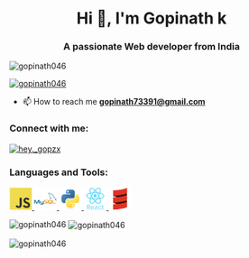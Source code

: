 <h1 align="center">Hi 👋, I'm Gopinath k</h1>
<h3 align="center">A passionate Web developer from India</h3>

<p align="left"> <img src="https://komarev.com/ghpvc/?username=gopinath046&label=Profile%20views&color=0e75b6&style=flat" alt="gopinath046" /> </p>

<p align="left"> <a href="https://github.com/ryo-ma/github-profile-trophy"><img src="https://github-profile-trophy.vercel.app/?username=gopinath046" alt="gopinath046" /></a> </p>

- 📫 How to reach me **gopinath73391@gmail.com**

<h3 align="left">Connect with me:</h3>
<p align="left">
<a href="https://instagram.com/hey._gopzx" target="blank"><img align="center" src="https://raw.githubusercontent.com/rahuldkjain/github-profile-readme-generator/master/src/images/icons/Social/instagram.svg" alt="hey._gopzx" height="30" width="40" /></a>
</p>

<h3 align="left">Languages and Tools:</h3>
<p align="left"> <a href="https://developer.mozilla.org/en-US/docs/Web/JavaScript" target="_blank" rel="noreferrer"> <img src="https://raw.githubusercontent.com/devicons/devicon/master/icons/javascript/javascript-original.svg" alt="javascript" width="40" height="40"/> </a> <a href="https://www.mysql.com/" target="_blank" rel="noreferrer"> <img src="https://raw.githubusercontent.com/devicons/devicon/master/icons/mysql/mysql-original-wordmark.svg" alt="mysql" width="40" height="40"/> </a> <a href="https://www.python.org" target="_blank" rel="noreferrer"> <img src="https://raw.githubusercontent.com/devicons/devicon/master/icons/python/python-original.svg" alt="python" width="40" height="40"/> </a> <a href="https://reactjs.org/" target="_blank" rel="noreferrer"> <img src="https://raw.githubusercontent.com/devicons/devicon/master/icons/react/react-original-wordmark.svg" alt="react" width="40" height="40"/> </a> <a href="https://www.scala-lang.org" target="_blank" rel="noreferrer"> <img src="https://raw.githubusercontent.com/devicons/devicon/master/icons/scala/scala-original.svg" alt="scala" width="40" height="40"/> </a> </p>

<p><img align="left" src="https://github-readme-stats.vercel.app/api/top-langs?username=gopinath046&show_icons=true&locale=en&layout=compact" alt="gopinath046" /></p>

<p>&nbsp;<img align="center" src="https://github-readme-stats.vercel.app/api?username=gopinath046&show_icons=true&locale=en" alt="gopinath046" /></p>

<p><img align="center" src="https://github-readme-streak-stats.herokuapp.com/?user=gopinath046&" alt="gopinath046" /></p>
